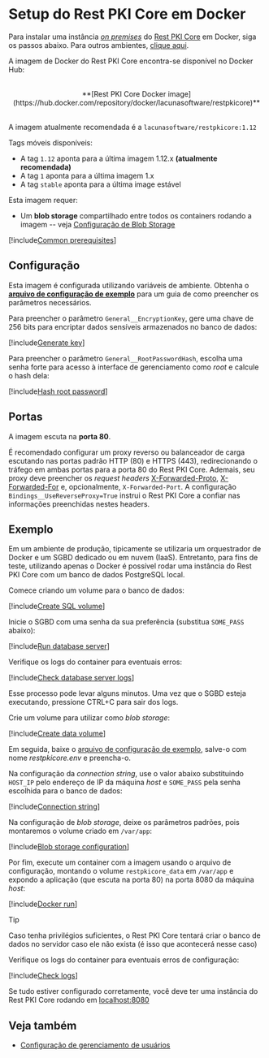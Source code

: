 ﻿# Setup do Rest PKI Core em Docker

Para instalar uma instância [*on premises*](index.md) do [Rest PKI Core](../index.md) em Docker, siga os passos abaixo. Para outros ambientes, [clique aqui](index.md#platforms).

A imagem de Docker do Rest PKI Core encontra-se disponível no Docker Hub:

<br />
<center>
**[Rest PKI Core Docker image](https://hub.docker.com/repository/docker/lacunasoftware/restpkicore)**
</center>
<br />

A imagem atualmente recomendada é a `lacunasoftware/restpkicore:1.12`

Tags móveis disponíveis:

* A tag `1.12` aponta para a última imagem 1.12.x **(atualmente recomendada)**
* A tag `1` aponta para a última imagem 1.x
* A tag `stable` aponta para a última image estável

Esta imagem requer:

* Um **blob storage** compartilhado entre todos os containers rodando a imagem -- veja [Configuração de Blob Storage](configure-blob-storage.md)

[!include[Common prerequisites](includes/common-requisites.md)]

## Configuração

Esta imagem é configurada utilizando variáveis de ambiente. Obtenha o [**arquivo de configuração de exemplo**](https://cdn.lacunasoftware.com/restpkicore/docker/restpkicore.env)
para um guia de como preencher os parâmetros necessários.

Para preencher o parâmetro `General__EncryptionKey`, gere uma chave de 256 bits para encriptar dados sensíveis armazenados no banco de dados:

[!include[Generate key](../../../../../includes/rest-pki/core/docker/gen-encryption-key-stdout.md)]

Para preencher o parâmetro `General__RootPasswordHash`, escolha uma senha forte para acesso à interface de gerenciamento como *root* e calcule o hash dela:

[!include[Hash root password](../../../../../includes/rest-pki/core/docker/hash-root-pass-stdout.md)]

## Portas

A imagem escuta na **porta 80**.

É recomendado configurar um proxy reverso ou balanceador de carga escutando nas portas padrão HTTP (80) e HTTPS (443), redirecionando o tráfego em
ambas portas para a porta 80 do Rest PKI Core. Ademais, seu proxy deve preencher os *request headers*
[X-Forwarded-Proto](https://developer.mozilla.org/en-US/docs/Web/HTTP/Headers/X-Forwarded-Proto),
[X-Forwarded-For](https://developer.mozilla.org/en-US/docs/Web/HTTP/Headers/X-Forwarded-For) e, opcionalmente, `X-Forwarded-Port`.
A configuração `Bindings__UseReverseProxy=True` instrui o Rest PKI Core a confiar nas informações preenchidas nestes headers.

## Exemplo

Em um ambiente de produção, tipicamente se utilizaria um orquestrador de Docker e um SGBD dedicado ou em nuvem (IaaS).
Entretanto, para fins de teste, utilizando apenas o Docker é possível rodar uma instância do Rest PKI Core com um banco de dados PostgreSQL local.

Comece criando um volume para o banco de dados:

[!include[Create SQL volume](../../../../../includes/rest-pki/core/docker/create-sql-volume.md)]

Inicie o SGBD com uma senha da sua preferência (substitua `SOME_PASS` abaixo):

[!include[Run database server](../../../../../includes/rest-pki/core/docker/run-sql.md)]

Verifique os logs do container para eventuais erros:

[!include[Check database server logs](../../../../../includes/rest-pki/core/docker/check-sql-logs.md)]

Esse processo pode levar alguns minutos. Uma vez que o SGBD esteja executando, pressione CTRL+C para sair dos logs.

Crie um volume para utilizar como *blob storage*:

[!include[Create data volume](../../../../../includes/rest-pki/core/docker/create-data-volume.md)]

Em seguida, baixe o [arquivo de configuração de exemplo](https://cdn.lacunasoftware.com/restpkicore/docker/restpkicore.env), salve-o com nome
*restpkicore.env* e preencha-o.

Na configuração da *connection string*, use o valor abaixo substituindo `HOST_IP` pelo endereço de IP da máquina *host* e `SOME_PASS`
pela senha escolhida para o banco de dados:

[!include[Connection string](../../../../../includes/rest-pki/core/docker/sample-config-connection-string.md)]

Na configuração de *blob storage*, deixe os parâmetros padrões, pois montaremos o volume criado em `/var/app`:

[!include[Blob storage configuration](../../../../../includes/rest-pki/core/docker/sample-config-blob-storage.md)]

Por fim, execute um container com a imagem usando o arquivo de configuração, montando o volume `restpkicore_data` em `/var/app` e expondo a aplicação (que escuta
na porta 80) na porta 8080 da máquina *host*:

[!include[Docker run](../../../../../includes/rest-pki/core/docker/run.md)]

> [!TIP]
> Caso tenha privilégios suficientes, o Rest PKI Core tentará criar o banco de dados no servidor caso ele não exista (é isso que acontecerá nesse caso)

Verifique os logs do container para eventuais erros de configuração:

[!include[Check logs](../../../../../includes/rest-pki/core/docker/check-logs.md)]

Se tudo estiver configurado corretamente, você deve ter uma instância do Rest PKI Core rodando em [localhost:8080](http://localhost:8080/)

## Veja também

* [Configuração de gerenciamento de usuários](configure-oidc.md)
